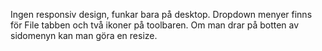Ingen responsiv design, funkar bara på desktop.
Dropdown menyer finns för File tabben och två ikoner på toolbaren.
Om man drar på botten av sidomenyn kan man göra en resize. 
